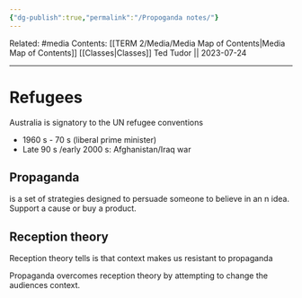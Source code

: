 ```yaml
---
{"dg-publish":true,"permalink":"/Propoganda notes/"}
---
```


Related: #media
Contents: [[TERM 2/Media/Media Map of Contents\|Media Map of Contents]]
[[Classes\|Classes]]
Ted Tudor || 2023-07-24
***
# Refugees
Australia is signatory to the UN refugee conventions 
- 1960 s - 70 s (liberal prime minister)
- Late 90 s /early 2000 s: Afghanistan/Iraq war

## Propaganda 
is a set of strategies designed to persuade someone to believe in an n idea. Support a cause or buy a product. 

## Reception theory
Reception theory tells is that context makes us resistant to propaganda

Propaganda overcomes reception theory by attempting to change the audiences context.  




